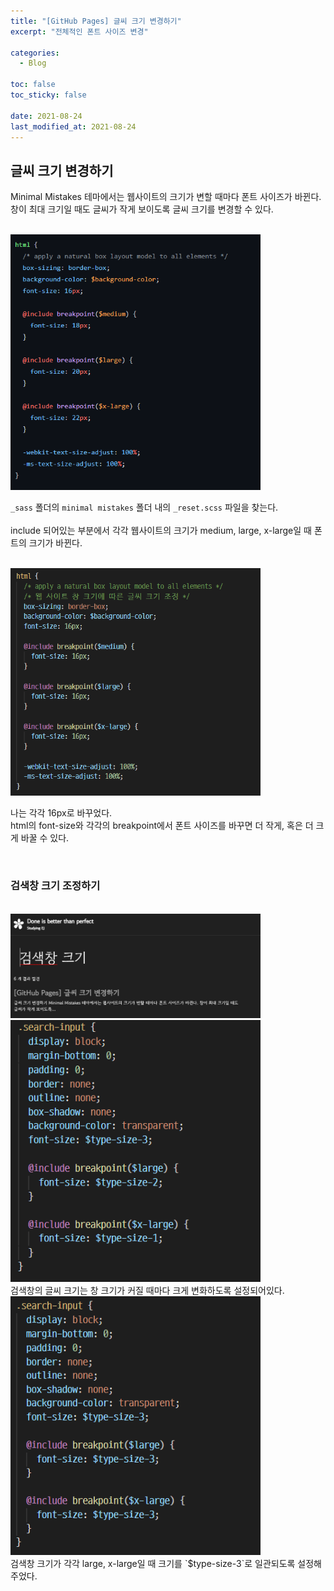 ```yaml
---
title: "[GitHub Pages] 글씨 크기 변경하기"
excerpt: "전체적인 폰트 사이즈 변경"

categories:
  - Blog

toc: false
toc_sticky: false

date: 2021-08-24
last_modified_at: 2021-08-24
---
```


## 글씨 크기 변경하기  
Minimal Mistakes 테마에서는 웹사이트의 크기가 변할 때마다 폰트 사이즈가 바뀐다.  
창이 최대 크기일 때도 글씨가 작게 보이도록 글씨 크기를 변경할 수 있다.  

<br>
<img src="/assets/images/21082401/21082401_1.png" width="400">
<br>

`_sass` 폴더의 `minimal mistakes` 폴더 내의 `_reset.scss` 파일을 찾는다.  
<br>
include 되어있는 부분에서 각각 웹사이트의 크기가 medium, large, x-large일 때 폰트의 크기가 바뀐다.  

<br>
<img src="/assets/images/21082401/21082401_2.png" width="400">
<br>

나는 각각 16px로 바꾸었다.  
html의 font-size와 각각의 breakpoint에서 폰트 사이즈를 바꾸면 더 작게, 혹은 더 크게 바꿀 수 있다.  

<br>

### 검색창 크기 조정하기  
<br>
<img src="/assets/images/21082401/21082401_3.png" width="400">
<br>

<img src="/assets/images/21082401/21082401_4.png" width="400">
<br>
검색창의 글씨 크기는 창 크기가 커질 때마다 크게 변화하도록 설정되어있다.  

<br>
<img src="/assets/images/21082401/21082401_5.png" width="400">
<br>
검색창 크기가 각각 large, x-large일 때 크기를 `$type-size-3`로 일관되도록 설정해주었다.  